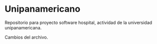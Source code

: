 # Unipanamericano
Repositorio para proyecto software hospital, actividad de la universidad unipanamericana.

Cambios del archivo.
